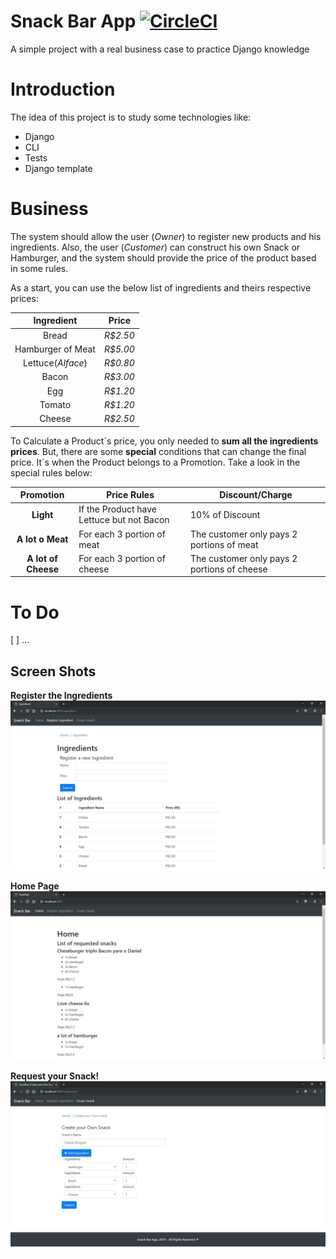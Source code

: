 # Snack Bar App [![CircleCI](https://circleci.com/gh/fabinhojorge/snackbarapp.svg?style=svg)](https://circleci.com/gh/fabinhojorge/snackbarapp)
A simple project with a real business case to practice Django knowledge 


# Introduction
The idea of this project is to study some technologies like:
* Django
* CLI
* Tests
* Django template

# Business
The system should allow the user (_Owner_) to register new products and his ingredients.
Also, the user (_Customer_) can construct his own Snack or Hamburger, and the system should provide the price of the product based in some rules.

As a start, you can use the below list of ingredients and theirs respective prices:

| Ingredient | Price |
|:----------:|-------|
|Bread| _R$2.50_|
|Hamburger of Meat| _R$5.00_|
|Lettuce(_Alface_)| _R$0.80_|
|Bacon| _R$3.00_|
|Egg| _R$1.20_|
|Tomato|_R$1.20_|
|Cheese| _R$2.50_|

To Calculate a Product´s price, you only needed to __sum all the ingredients prices__.
But, there are some __special__ conditions that can change the final price. It´s when the Product belongs to a Promotion. Take a look in the special rules below:

|Promotion| Price Rules| Discount/Charge|
|:---:|---|---|
|__Light__| If the Product have Lettuce but not Bacon|10% of Discount|
|__A lot o Meat__|For each 3 portion of meat| The customer only pays 2 portions of meat|
|__A lot of Cheese__|For each 3 portion of cheese| The customer only pays 2 portions of cheese|


# To Do
[ ] ...


## Screen Shots

__Register the Ingredients__
![Register the ingredients](project_assets/register_ingredient.jpg)


__Home Page__
![Home page](project_assets/home_page.jpg)


__Request your Snack!__
![Request snack](project_assets/request_snack.jpg)

